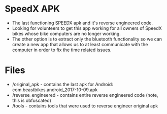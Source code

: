 # SpeedX APK 
- The last functioning SPEEDX apk and it's reverse engineered code.
- Looking for volunteers to get this app working for all owners of SpeedX bikes whose bike computers are no longer working. 
- The other option is to extract only the bluetooth functionality so we can create a new app that allows us to at least communicate with the computer in order to fix the time related issues.

# Files
 - /original_apk - contains the last apk for Android:  com.beastbikes.android_2017-10-09.apk
 - /reverse_engineered - contains entire reverse engineered code (note, this is obfuscated)
 - /tools - contains tools that were used to reverse engineer original apk
